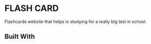 # FLASH CARD 
Flashcards website that helps in studying for a really big test in school.
## Built With
